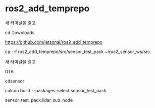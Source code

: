 # ros2_add_temprepo


새 터미널을 열고

cd Downloads

https://github.com/jetsonai/ros2_add_temprepo

cp -rf ros2_add_temprepo/src/sensor_test_pack ~/ros2_sensor_ws/src

새 터미널을 열고

DTA

cdsensor

colcon build --packages-select sensor_test_pack

sensor_test_pack.lidar_sub_node
